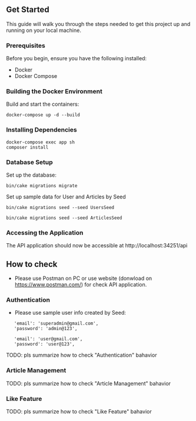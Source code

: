 ## Get Started

This guide will walk you through the steps needed to get this project up and running on your local machine.

### Prerequisites

Before you begin, ensure you have the following installed:

- Docker
- Docker Compose

### Building the Docker Environment

Build and start the containers:

```
docker-compose up -d --build
```

### Installing Dependencies

```
docker-compose exec app sh
composer install
```

### Database Setup

Set up the database:

```
bin/cake migrations migrate
```
Set up sample data for User and Articles by Seed

```
bin/cake migrations seed --seed UsersSeed
```
```
bin/cake migrations seed --seed ArticlesSeed
```

### Accessing the Application

The API application should now be accessible at http://localhost:34251/api

## How to check
 - Please use Postman on PC or use website (donwload on https://www.postman.com/) for check API application.
### Authentication
- Please use sample user info created by Seed:
```
   'email': 'superadmin@gmail.com',
   'password': 'admin@123',

   'email': 'user@gmail.com',
   'password': 'user@123',
```
TODO: pls summarize how to check "Authentication" bahavior

### Article Management

TODO: pls summarize how to check "Article Management" bahavior

### Like Feature

TODO: pls summarize how to check "Like Feature" bahavior

